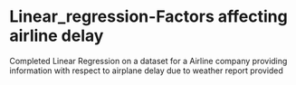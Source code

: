 # Linear_regression-Factors affecting airline delay
Completed Linear Regression on a dataset for a Airline company providing information with respect to airplane delay due to weather report provided
